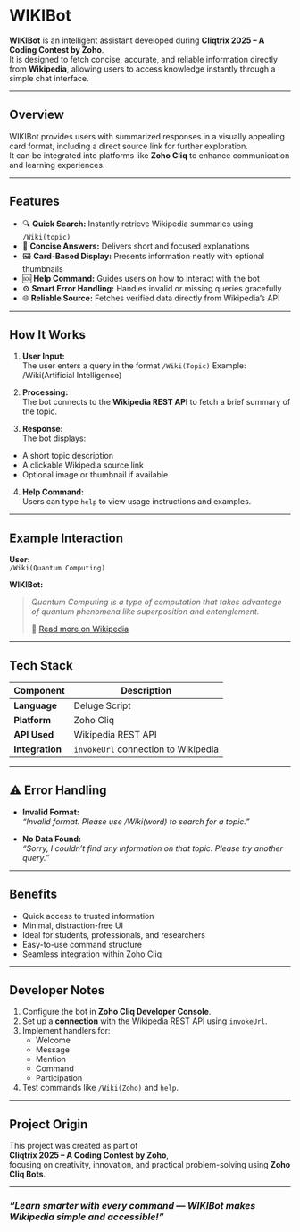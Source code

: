 # WIKIBot

**WIKIBot** is an intelligent assistant developed during **Cliqtrix 2025 – A Coding Contest by Zoho**.  
It is designed to fetch concise, accurate, and reliable information directly from **Wikipedia**, allowing users to access knowledge instantly through a simple chat interface.

---

## Overview

WIKIBot provides users with summarized responses in a visually appealing card format, including a direct source link for further exploration.  
It can be integrated into platforms like **Zoho Cliq** to enhance communication and learning experiences.

---

## Features

- 🔍 **Quick Search:** Instantly retrieve Wikipedia summaries using `/Wiki(topic)`  
- 🧾 **Concise Answers:** Delivers short and focused explanations  
- 🖼️ **Card-Based Display:** Presents information neatly with optional thumbnails  
- 🆘 **Help Command:** Guides users on how to interact with the bot  
- ⚙️ **Smart Error Handling:** Handles invalid or missing queries gracefully  
- 🌐 **Reliable Source:** Fetches verified data directly from Wikipedia’s API  

---

## How It Works

1. **User Input:**  
   The user enters a query in the format `/Wiki(Topic)`
    Example: /Wiki(Artificial Intelligence)

3. **Processing:**  
The bot connects to the **Wikipedia REST API** to fetch a brief summary of the topic.

4. **Response:**  
The bot displays:
- A short topic description  
- A clickable Wikipedia source link  
- Optional image or thumbnail if available  

4. **Help Command:**  
Users can type `help` to view usage instructions and examples.

---

## Example Interaction

**User:**  
`/Wiki(Quantum Computing)`

**WIKIBot:**  
> *Quantum Computing is a type of computation that takes advantage of quantum phenomena like superposition and entanglement.*  
>  
> 🔗 [Read more on Wikipedia](https://en.wikipedia.org/wiki/Quantum_computing)

---

## Tech Stack

| Component | Description |
|------------|-------------|
| **Language** | Deluge Script |
| **Platform** | Zoho Cliq |
| **API Used** | Wikipedia REST API |
| **Integration** | `invokeUrl` connection to Wikipedia |

---

## ⚠️ Error Handling

- **Invalid Format:**  
  _“Invalid format. Please use /Wiki(word) to search for a topic.”_

- **No Data Found:**  
  _“Sorry, I couldn’t find any information on that topic. Please try another query.”_

---

## Benefits

- Quick access to trusted information  
- Minimal, distraction-free UI  
- Ideal for students, professionals, and researchers  
- Easy-to-use command structure  
- Seamless integration within Zoho Cliq  

---

## Developer Notes

1. Configure the bot in **Zoho Cliq Developer Console**.  
2. Set up a **connection** with the Wikipedia REST API using `invokeUrl`.  
3. Implement handlers for:
   - Welcome  
   - Message  
   - Mention  
   - Command  
   - Participation  
4. Test commands like `/Wiki(Zoho)` and `help`.

---

##  Project Origin

This project was created as part of  
**Cliqtrix 2025 – A Coding Contest by Zoho**,  
focusing on creativity, innovation, and practical problem-solving using **Zoho Cliq Bots**.

---

### _“Learn smarter with every command — WIKIBot makes Wikipedia simple and accessible!”_


